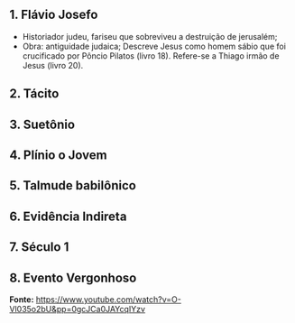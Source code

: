 ## 1. Flávio Josefo
- Historiador judeu, fariseu que sobreviveu a destruição de jerusalém;
- Obra: antiguidade judaica;
Descreve Jesus como homem sábio que foi crucificado por Pôncio Pilatos (livro 18).
Refere-se a Thiago irmão de Jesus (livro 20).

## 2. Tácito

## 3. Suetônio

## 4. Plínio o Jovem

## 5. Talmude babilônico

## 6. Evidência Indireta

## 7. Século 1

## 8. Evento Vergonhoso

**Fonte:** https://www.youtube.com/watch?v=O-Vl035o2bU&pp=0gcJCa0JAYcqIYzv